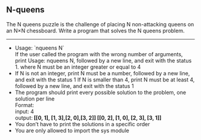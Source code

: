 ## N-queens

The N queens puzzle is the challenge of placing N non-attacking queens on an N×N chessboard. Write a program that solves the N queens problem.

---

<ul>
<li>Usage: `nqueens N`</li>
    If the user called the program with the wrong number of arguments, print Usage: nqueens N, followed by a new line, and exit with the status 1. where N must be an integer greater or equal to 4
<li>If N is not an integer, print N must be a number, followed by a new line, and exit with the status 1
If N is smaller than 4, print N must be at least 4, followed by a new line, and exit with the status 1
</li>
<li> 
The program should print every possible solution to the problem, one solution per line <br>
Format: <br>
input:  4 <br>
output:<b> [[0, 1], [1, 3],[2, 0],[3, 2]] 
        [[0, 2], [1, 0], [2, 3], [3, 1]] </b>
</li>
<li>You don’t have to print the solutions in a specific order </li>
<li>You are only allowed to import the sys module</li>
</ul>

